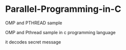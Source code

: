 # Parallel-Programming-in-C
OMP and PTHREAD sample

OMP and Pthread sample in c programming language

it decodes secret message
